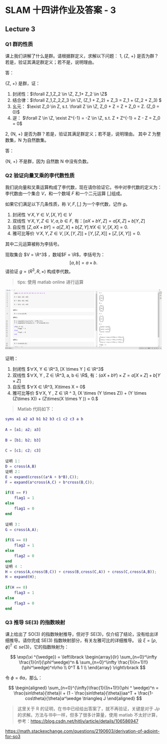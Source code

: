 # SLAM 十四讲作业及答案 - 3

## Lecture 3

### Q1 群的性质

课上我们讲解了什么是群。请根据群定义，求解以下问题：
1, {Z, +} 是否为群？若是，验证其满⾜群定义；若不是，说明理由。

答：

{Z, +} 是群，证：

1. 封闭性：$\forall Z_1,Z_2 \in \Z, Z_1+ Z_2 \in \Z$
2. 结合律：$\forall Z_1,Z_2,Z_3 \in \Z, (Z_1 + Z_2) + Z_3 = Z_1 + (Z_2 + Z_3) $
3. 幺元： $\exist Z_0 \in Z, s.t. \forall Z \in \Z, Z_0 + Z = Z + Z_0 = Z. (Z_0 = 0)$
4. 逆： $\forall Z \in \Z, \exist Z^{-1} = -Z \in \Z, s.t. Z + Z^{-1} = Z - Z = Z_0 = 0$

2, {N, +} 是否为群？若是，验证其满⾜群定义；若不是，说明理由。
其中 Z 为整数集，N 为⾃然数集。

答：

{N, +} 不是群，因为 自然数 N 中没有负数。

### Q2 验证向量叉乘的李代数性质

我们说向量和叉乘运算构成了李代数，现在请你验证它。书中对李代数的定义为：李代数由⼀个集合 $V$，和一个数域 $F$ 和一个二元运算 [,]组成。

如果它们满⾜以下⼏条性质，称 $V, F, [, ]$ 为⼀个李代数，记作
$g$。
1. 封闭性 $∀X, Y ∈ V, [X, Y ] ∈ V$
2. 双线性 $∀X, Y , Z ∈ V, a, b ∈ F$, 有：$[aX + bY , Z] = a[X, Z] + b[Y , Z]$
3. 自反性 $[Z, aX + bY ] = a[Z, X] + b[Z, Y ]. ∀X ∈ V, [X, X] = 0.$
4. 雅可比等价 $∀X, Y , Z ∈ V, [X, [Y , Z]] + [Y , [Z, X]] + [Z, [X, Y ]] = 0.$

其中⼆元运算被称为李括号。

现取集合 $V = \R^3$ ，数域$F = \R$，李括号为：
 $$[a, b] = a × b.$$
请验证 $g = (R^3 , R, ×)$ 构成李代数。

> tips: 使用 matlab online 进行运算

![ ](./pics/1.png)

证明：

1. 封闭性 $∀X, Y ∈ \R^3, [X \times Y ] ∈ \R^3$
2. 双线性 $∀X, Y , Z ∈ \R^3, a, b ∈ \R$, 有：$(aX + bY)\times Z = a[X\times Z] + b[Y \times Z]$
3. 自反性 $∀X ∈ \R^3, X\times X = 0$
4. 雅可比等价 $∀X, Y , Z ∈ \R ^ 3, (X \times (Y \times Z)) + (Y \times (Z\times X)) + (Z\times(X \times Y )) = 0.$

>Matlab 代码如下：

```matlab
syms a1 a2 a3 b1 b2 b3 c1 c2 c3 a b 

A = [a1; a2; a3]

B = [b1; b2; b3]

C = [c1; c2; c3]

证明 1：
D = cross(A,B)
证明 2：
E = expand(cross((a*A + b*B),C));
F = expand(a*cross(A,C) + b*cross(B,C));

if(E == F)
    flag1 = 1
else
    flag1 = 0
end

证明 3：
G = cross(A,A);

if(G == 0)
    flag2 = 1
else
    flag2 = 0
end
证明 4 ：
H = cross(A,cross(B,C)) + cross(B,cross(C,A)) + cross(C,cross(A,B));
H = expand(H);

if(H == 0)
    flag3 = 1
else
    flag3 = 0
end
```

### Q3 推导 SE(3) 的指数映射

课上给出了 SO(3) 的指数映射推导，但对于 SE(3)，仅介绍了结论，没有给出详细推导。请你完成 SE(3) 指数映射部分，有关左雅可⽐的详细推导。
设 $ξ = [ρ, ϕ]^T ∈ se(3)$，它的指数映射为：

$$
\exp(\xi ^{\wedge}) = 
\left\lbrack
\begin{array}{lr}  
    \sum_{n=0}^\infty \frac{1}{n!}(\phi^\wedge)^n & \sum_{n=0}^\infty \frac{1}{n+1)!!}(\phi^\wedge)^n\rho \\
    0^T &
    1 \\
\end{array}
\right\rbrack
$$

令 $\phi = \theta a$，那么：

$$
\begin{aligned}
    \sum_{n=0}^{\infty}\frac{1}{(n+1)!}(\phi ^ \wedge)^n
    = \frac{sin\theta}{\theta}I +
      (1 - \frac{sin\theta}{\theta})aa^T +
      \frac{1-cos\theta}{\theta}a^\wedge 
      \triangleq J
\end{aligned}
$$

> 这里关于 R 的证明，在书中已经给出答案了，就不再验证，关键是对于 $J\rho$的求解。方法与书中一样，但多了很多计算量，使用 matlab 不太好计算，参考：https://blog.csdn.net/hitljy/article/details/106586947

https://math.stackexchange.com/questions/2190603/derivation-of-adjoint-for-so3


